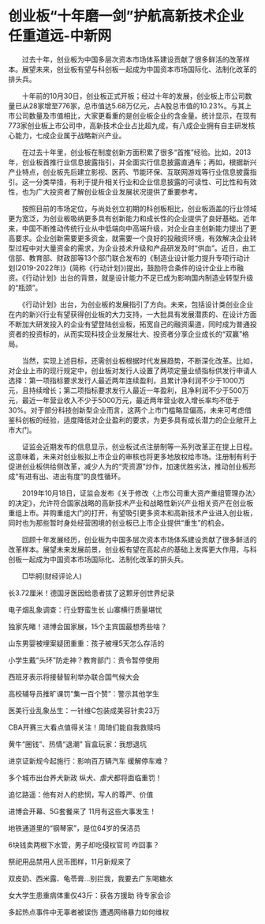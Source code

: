 # 创业板“十年磨一剑”护航高新技术企业任重道远-中新网

　　过去十年，创业板为中国多层次资本市场体系建设贡献了很多鲜活的改革样本。展望未来，创业板有望与科创板一起成为中国资本市场国际化、法制化改革的排头兵。

　　十年前的10月30日，创业板正式开板；经过十年的发展，创业板上市公司数量已从28家增至776家，总市值达5.68万亿元，占A股总市值的10.23%。与其上市公司数量及市值相比，大家更看重的是创业板企业的含金量。统计显示，在现有773家创业板上市公司中，高新技术企业占比超九成，有八成企业拥有自主研发核心能力，七成企业属于战略新兴产业。

　　在过去十年里，创业板在制度创新方面积累了很多“首推”经验。比如，2013年，创业板首推行业信息披露指引，并全面实行信息披露直通车；再如，根据新兴产业特点，创业板先后建立影视、医药、节能环保、互联网游戏等行业信息披露指引。这一分类举措，有利于提升相关行业和企业信息披露的可读性、可比性和有效性，也为广大投资者了解创业板企业发展状况提供了重要参考。

　　按照目前的市场定位，与尚处创立初期的科创板相比，创业板涵盖的行业领域更为宽泛，为创业板吸纳更多具有创新能力和成长性的企业提供了良好基础。近年来，中国不断推动传统行业从中低端向中高端升级，对企业自主创新能力提出了更高要求。企业创新需要更多资金，就需要一个良好的投融资环境，有效解决企业转型过程中对大量资金的需求，为企业技术升级和产品研发及时“供血”。近日，由工信部、教育部、财政部等13个部门联合发布的《制造业设计能力提升专项行动计划(2019-2022年)》(简称《行动计划》)提出，鼓励符合条件的设计企业上市融资。《行动计划》出台的背景，就是设计能力不足已成为影响国内制造业转型升级的“瓶颈”。

　　《行动计划》出台，为创业板的发展指引了方向。未来，包括设计类创业企业在内的新兴行业有望获得创业板的大力支持，一大批具有发展潜质的、在设计方面不断加大研发投入的企业有望登陆创业板，拓宽自己的融资渠道，同时成为普通投资者的投资标的，从而实现科技企业发展壮大、投资者分享企业成长的“双赢”格局。

　　当然，实现上述目标，还需创业板根据时代发展趋势，不断深化改革。比如，对企业上市的现行规定中，创业板对发行人设置了两项定量业绩指标供发行申请人选择：第一项指标要求发行人最近两年连续盈利，且累计净利润不少于1000万元，且持续增长；第二项指标要求发行人最近一年盈利，且净利润不少于500万元，最近一年营业收入不少于5000万元，最近两年营业收入增长率均不低于30%。对于部分科技创新型企业而言，这两个上市门槛略显偏高，未来可考虑借鉴科创板的经验，适度降低对企业盈利的要求，为更多具有成长潜力的企业敞开上市大门。

　　证监会近期发布的信息显示，创业板试点注册制等一系列改革正在提上日程。这意味着，未来对创业板拟上市企业的审核也将更多地放权给市场。注册制有利于促进创业板供给侧改革，减少人为的“壳资源”炒作，加速优胜劣汰，推动创业板形成“有进有出、进出有度”的良性循环。

　　2019年10月18日，证监会发布《关于修改〈上市公司重大资产重组管理办法〉的决定》，允许符合国家战略的高新技术产业和战略性新兴产业相关资产在创业板重组上市。并购重组大门的打开，有望吸引更多资本和高新技术产业进入创业板，同时也为那些暂时身处经营困境的创业板已上市企业提供“重生”的机会。

　　回顾十年发展经历，创业板为中国多层次资本市场体系建设贡献了很多鲜活的改革样本。展望未来发展前景，创业板有望在高起点的基础上发挥更大作用，与科创板一起成为中国资本市场国际化、法制化改革的排头兵。

　　□毕舸(财经评论人)

长3.72厘米！德国牙医因给患者拔了这颗牙创世界纪录

电子烟乱象调查：行业野蛮生长 山寨横行质量堪忧

独家先睹！进博会国家展，15个主宾国最想秀些啥？  

山东男婴被埋案疑团重重：孩子被埋5天怎么存活的

小学生戴“头环”防走神？教育部门：责令暂停使用

西班牙表示将接替智利举办联合国气候大会

高校辅导员推旷课罚“集一百个赞”：警示其他学生

医美行业乱象丛生：一针维C包装成美容针卖23万

CBA开赛三大看点值得关注！周琦们能自我救赎吗

黄牛“圈钱”、热情“退潮” 盲盒玩家：我想退坑

进京证新规今起施行：影响百万辆汽车 缓解停车难？

多个城市出台养犬新政 纵犬、虐犬都将面临重罚！

追忆路遥：他有对人的悲悯，写人的尊严、价值

进博会开幕、5G套餐来了 11月有这些大事发生！

地铁通道里的“钢琴家”，是位64岁的保洁员

6块钱卖两根下水管，男子却吃侵权官司 咋回事？

祭祀用品禁用人民币图样，11月新规来了

双皮奶、西米露、龟苓膏…别拦我，我要去广东喝糖水

女大学生患重病体重仅43斤：获各方援助 待专家会诊

多起热点事件中无辜者被误伤 遭遇网络暴力如何维权
